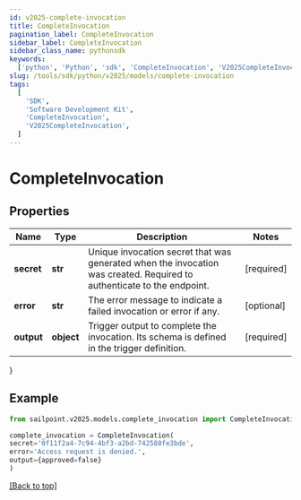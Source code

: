 ```yaml
---
id: v2025-complete-invocation
title: CompleteInvocation
pagination_label: CompleteInvocation
sidebar_label: CompleteInvocation
sidebar_class_name: pythonsdk
keywords:
  ['python', 'Python', 'sdk', 'CompleteInvocation', 'V2025CompleteInvocation']
slug: /tools/sdk/python/v2025/models/complete-invocation
tags:
  [
    'SDK',
    'Software Development Kit',
    'CompleteInvocation',
    'V2025CompleteInvocation',
  ]
---
```


# CompleteInvocation

## Properties

| Name | Type | Description | Notes |
| --- | --- | --- | --- |
| **secret** | **str** | Unique invocation secret that was generated when the invocation was created. Required to authenticate to the endpoint. | [required] |
| **error** | **str** | The error message to indicate a failed invocation or error if any. | [optional] |
| **output** | **object** | Trigger output to complete the invocation. Its schema is defined in the trigger definition. | [required] |

}

## Example

```python
from sailpoint.v2025.models.complete_invocation import CompleteInvocation

complete_invocation = CompleteInvocation(
secret='0f11f2a4-7c94-4bf3-a2bd-742580fe3bde',
error='Access request is denied.',
output={approved=false}
)

```

[[Back to top]](#)
